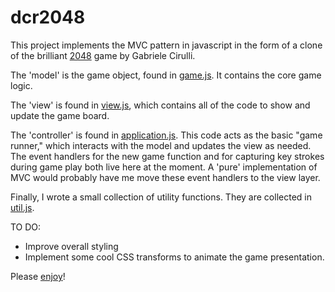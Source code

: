 # dcr2048

This project implements the MVC pattern in javascript in the form of a clone of the brilliant [2048](https://gabrielecirulli.github.io/2048/) game by Gabriele Cirulli.

The 'model' is the game object, found in [game.js](https://github.com/dcr8898/dcr2048/blob/master/js/game.js).  It contains the core game logic.

The 'view' is found in [view.js](https://github.com/dcr8898/dcr2048/blob/master/js/view.js), which contains all of the code to show and update the game board.

The 'controller' is found in [application.js](https://github.com/dcr8898/dcr2048/blob/master/js/application.js).  This code acts as the basic "game runner," which interacts with the model and updates the view as needed.  The event handlers for the new game function and for capturing key strokes during game play both live here at the moment.  A 'pure' implementation of MVC would probably have me move these event handlers to the view layer.

Finally, I wrote a small collection of utility functions.  They are collected in [util.js](https://github.com/dcr8898/dcr2048/blob/master/js/util.js).

TO DO:

* Improve overall styling
* Implement some cool CSS transforms to animate the game presentation.

Please [enjoy](http://rossney.net/2048)!
